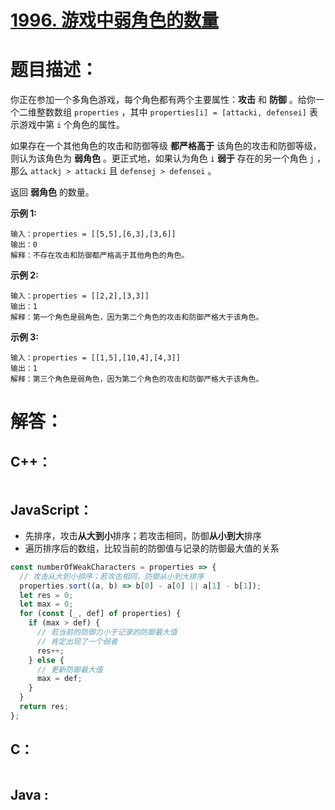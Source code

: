 # [1996. 游戏中弱角色的数量](https://leetcode-cn.com/problems/the-number-of-weak-characters-in-the-game/)

# 题目描述：

你正在参加一个多角色游戏，每个角色都有两个主要属性：**攻击** 和 **防御** 。给你一个二维整数数组 `properties` ，其中 `properties[i] = [attacki, defensei]` 表示游戏中第 `i` 个角色的属性。

如果存在一个其他角色的攻击和防御等级 **都严格高于** 该角色的攻击和防御等级，则认为该角色为 **弱角色** 。更正式地，如果认为角色 `i` **弱于** 存在的另一个角色 `j` ，那么 `attackj > attacki` 且 `defensej > defensei` 。

返回 **弱角色** 的数量。



**示例 1:**

```
输入：properties = [[5,5],[6,3],[3,6]]
输出：0
解释：不存在攻击和防御都严格高于其他角色的角色。
```

**示例 2:**

```
输入：properties = [[2,2],[3,3]]
输出：1
解释：第一个角色是弱角色，因为第二个角色的攻击和防御严格大于该角色。
```
**示例 3:**

```
输入：properties = [[1,5],[10,4],[4,3]]
输出：1
解释：第三个角色是弱角色，因为第二个角色的攻击和防御严格大于该角色。
```


# 解答：

## C++：

```cpp

```

## JavaScript：

- 先排序，攻击**从大到小**排序；若攻击相同，防御**从小到大**排序
- 遍历排序后的数组，比较当前的防御值与记录的防御最大值的关系

```javascript
const numberOfWeakCharacters = properties => {
  // 攻击从大到小排序；若攻击相同，防御从小到大排序
  properties.sort((a, b) => b[0] - a[0] || a[1] - b[1]);
  let res = 0;
  let max = 0;
  for (const [_, def] of properties) {
    if (max > def) {
      // 若当前的防御力小于记录的防御最大值
      // 肯定出现了一个弱者
      res++;
    } else {
      // 更新防御最大值
      max = def;
    }
  }
  return res;
};
```

## C：

```c

```

## Java :

```java

```

